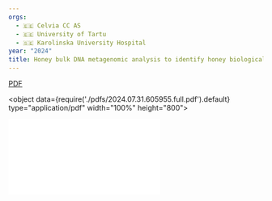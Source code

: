 ```yaml
---
orgs:
  - 🇪🇪 Celvia CC AS
  - 🇪🇪 University of Tartu
  - 🇸🇪 Karolinska University Hospital
year: "2024"
title: Honey bulk DNA metagenomic analysis to identify honey biological
---
```


[PDF](./pdfs/2024.07.31.605955.full.pdf)

<object data={require('./pdfs/2024.07.31.605955.full.pdf').default} type="application/pdf" width="100%" height="800"></object>

![](./pdfs/2024.07.31.605955.full.pdf)